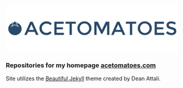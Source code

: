 [![Alt text](img/alogo.png "ACETOMATOES")](http://acetomatoes.com)

### Repositories for my homepage [acetomatoes.com](http://acetomatoes.com)

Site utilizes the [Beautiful Jekyll](http://deanattali.com/beautiful-jekyll) theme created by Dean Attali.
